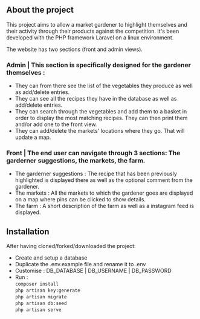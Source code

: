 ## About the project

This project aims to allow a market gardener to highlight themselves and their activity through their products against the competition. It's been developed with the PHP framework Laravel on a linux environment.

The website has two sections (front and admin views).

### Admin | This section is specifically designed for the gardener themselves :
- They can from there see the list of the vegetables they produce as well as add/delete entries.
- They can see all the recipes they have in the database as well as add/delete entries.
- They can search through the vegetables and add them to a basket in order to display the most matching recipes. They can then print them and/or add one to the front view.
- They can add/delete the markets' locations where they go. That will update a map.

### Front | The end user can navigate through 3 sections: The garderner suggestions, the markets, the farm.
- The garderner suggestions : The recipe that has been previously highlighted is displayed there as well as the optional comment from the gardener.
- The markets : All the markets to which the gardener goes are displayed on a map where pins can be clicked to show details.
- The farm : A short description of the farm as well as a instagram feed is displayed.

## Installation

After having cloned/forked/downloaded the project:
- Create and setup a database
- Duplicate the .env.example file and rename it to .env
- Customise : DB_DATABASE | DB_USERNAME | DB_PASSWORD
- Run :<br />
    ```composer install```<br />
    ```php artisan key:generate```<br />
    ```php artisan migrate```<br />
    ```php artisan db:seed```<br />
    ```php artisan serve```<br />